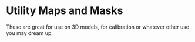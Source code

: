 # Utility Maps and Masks

These are great for use on 3D models, for calibration or whatever other use you may dream up.
